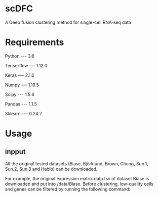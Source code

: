 # scDFC
A Deep fusion clustering method for single-cell RNA-seq data
# Requirements

Python --- 3.6 

Tensorflow --- 1.12.0 

Keras --- 2.1.0

Numpy --- 1.19.5

Scipy --- 1.5.4

Pandas --- 1.1.5

Sklearn --- 0.24.2

# Usage
## inpput 
All the original tested datasets (Biase, Björklund, Brown, Chung, Sun.1, Sun.2, Sun.3 and Habib) can be downloaded.

For example, the original expression matrix data.tsv of dataset Biase is downloaded and put into /data/Biase. Before clustering, low-quality cells and genes can be filtered by running the following command:
